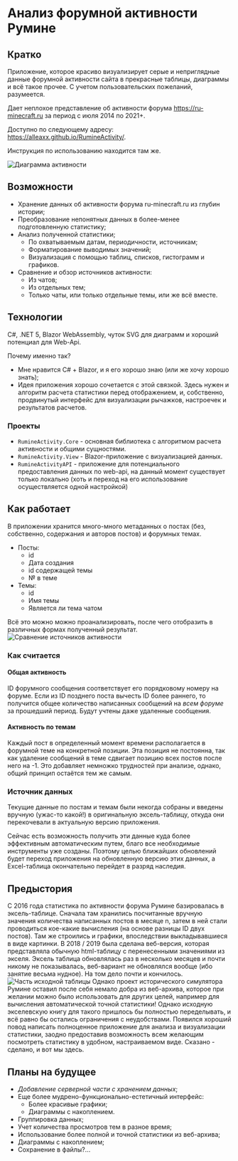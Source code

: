 ﻿# Анализ форумной активности Румине
## Кратко
Приложение, которое красиво визуализирует серые и неприглядные данные форумной активности сайта в прекрасные таблицы, диаграммы и всё такое прочее. С учетом пользовательских пожеланий, разумеется.

Дает неплохое представление об активности форума https://ru-minecraft.ru за период с июля 2014 по 2021+.

Доступно по следующему адресу: <https://alleaxx.github.io/RumineActivity/>.

Инструкция по использованию находится там же.

![Диаграмма активности](https://i.ibb.co/0DgbB44/Activity2.gif)

## Возможности
- Хранение данных об активности форума ru-minecraft.ru из глубин истории;
- Преобразование непонятных данных в более-менее подготовленную статистику;
- Анализ полученной статистики;
    - По охватываемым датам, периодичности, источникам;
    - Форматирование выводимых значений;
    - Визуализация с помощью таблиц, списков, гистограмм и графиков.
- Сравнение и обзор источников активности:
    - Из чатов;
    - Из отдельных тем;
    - Только чаты, или только отдельные темы, или же всё вместе.

## Технологии
C#, .NET 5, Blazor WebAssembly, чуток SVG для диаграмм и хороший потенциал для Web-Api.

Почему именно так?
- Мне нравится C# + Blazor, и я его хорошо знаю (или же хочу хорошо знать);
- Идея приложения хорошо сочетается с этой связкой. Здесь нужен и алгоритм расчета статистики перед отображением, и, собственно, продвинутый интерфейс для визуализации рычажков, настроечек и результатов расчетов.

### Проекты
- ```RumineActivity.Core``` - основная библиотека с алгоритмом расчета активности и общими сущностями.
- ```RumineActivity.View``` - Blazor-приложение с визуализацией данных.
- ```RumineActivityAPI``` - приложение для потенциального предоставления данных по web-api, на данный момент существует только локально (хоть и переход на его использование осуществляется одной настройкой)

## Как работает
В приложении хранится много-много метаданных о постах (без, собственно, содержания и авторов постов) и форумных темах.
- Посты:
    - id
    - Дата создания
    - id содержащей темы
    - № в теме
- Темы:
    - id
    - Имя темы
    - Является ли тема чатом

Всё это можно можно проанализировать, после чего отобразить в различных формах полученный результат.
![Сравнение источников активности](https://i.ibb.co/JCBJySF/image.png)

### Как считается
#### Общая активность
ID форумного сообщения соответствует его порядковому номеру на форуме. Если из ID позднего поста вычесть ID более раннего, то получится общее количество написанных сообщений на *всем форуме* за прошедший период. Будут учтены даже удаленные сообщения.
#### Активность по темам
Каждый пост в определенный момент времени располагается в форумной теме на конкретной позиции. Эта позиция не постоянна, так как удаление сообщений в теме сдвигает позицию всех постов после него на -1. Это добавляет немножко трудностей при анализе, однако, общий принцип остаётся тем же самым.
### Источник данных
Текущие данные по постам и темам были некогда собраны и введены вручную (ужас-то какой!) в оригинальную эксель-таблицу, откуда они перекочевали в актуальную версию приложения.

Сейчас есть возможность получить эти данные куда более эффективным автоматическим путем, благо все необходимые инструменты уже созданы. Поэтому целью ближайших обновлений будет переход приложения на обновленную версию этих данных, а Excel-таблица окончательно перейдет в разряд наследия. 

## Предыстория
С 2016 года статистика по активности форума Румине базировалась в эксель-таблице. Сначала там хранились посчитанные вручную значения количества написанных постов в месяце n, затем в ней стали проводиться кое-какие вычисления (на основе разницы ID двух постов). Там же строились и графики, впоследствии выкладывавшиеся в виде картинки. В 2018 / 2019 была сделана веб-версия, которая представляла обычную html-таблицу с перенесенными значениями из экселя. Эксель таблица обновлялась раз в несколько месяцев и почти никому не показывалась, веб-вариант не обновлялся вообще (ибо занятие весьма нудное). На том дело почти и кончилось.
![Часть исходной таблицы](https://i.ibb.co/NjD36kB/image.png)
Однако проект исторического симулятора Румине оставил после себя немало добра из веб-архива, которое при желании можно было использовать для других целей, например для вычисления автоматической точной статистики! Однако исходную экселевскую книгу для такого пришлось бы полностью переделывать, и всё равно бы остались ограничения с неудобствами. Появился хороший повод написать полноценное приложение для анализа и визуализации статистики, заодно предоставив возможность всем желающим посмотреть статистику в удобном, настраиваемом виде. Сказано - сделано, и вот мы здесь.

## Планы на будущее
- *Добавление серверной части с хранением данных*;
- Еще более мудрено-функционально-естетичный интерфейс:
    - Более красивые графики;
    - Диаграммы с накоплением.
- Группировка данных;
- Учет количества просмотров тем в разное время;
- Использование более полной и точной статистики из веб-архива;
- Диаграммы с накоплением;
- Сохранение в файлы?...